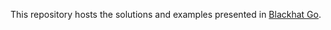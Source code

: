This repository hosts the solutions and examples presented in
[Blackhat Go](https://nostarch.com/blackhatgo).